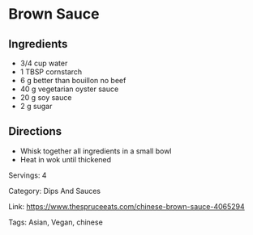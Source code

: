 # Brown Sauce

## Ingredients

- 3/4 cup water
- 1 TBSP cornstarch
- 6 g better than bouillon no beef
- 40 g vegetarian oyster sauce
- 20 g soy sauce
- 2 g sugar

## Directions

- Whisk together all ingredients in a small bowl
- Heat in wok until thickened

Servings: 4

Category: Dips And Sauces

Link: https://www.thespruceeats.com/chinese-brown-sauce-4065294

Tags: Asian, Vegan, chinese

